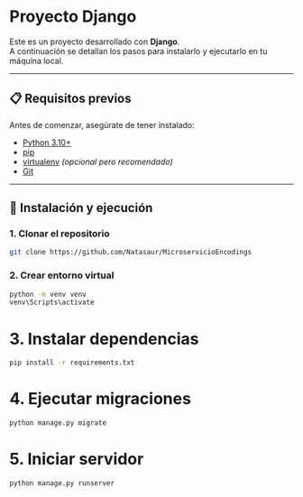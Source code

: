 # Proyecto Django

Este es un proyecto desarrollado con **Django**.  
A continuación se detallan los pasos para instalarlo y ejecutarlo en tu máquina local.

---

## 📋 Requisitos previos

Antes de comenzar, asegúrate de tener instalado:

- [Python 3.10+](https://www.python.org/downloads/)
- [pip](https://pip.pypa.io/en/stable/)
- [virtualenv](https://pypi.org/project/virtualenv/) *(opcional pero recomendado)*
- [Git](https://git-scm.com/)

---

## 🚀 Instalación y ejecución

### 1. Clonar el repositorio
```bash
git clone https://github.com/Natasaur/MicroservicioEncodings
```

### 2. Crear entorno virtual
```bash
python -m venv venv
venv\Scripts\activate
```

# 3. Instalar dependencias
```bash
pip install -r requirements.txt
```

# 4. Ejecutar migraciones
```bash
python manage.py migrate
```

# 5. Iniciar servidor
```bash
python manage.py runserver
```